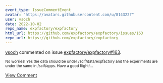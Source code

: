 ```yaml
---
event_type: IssueCommentEvent
avatar: "https://avatars.githubusercontent.com/u/814322?"
user: vsoch
date: 2022-10-02
repo_name: expfactory/expfactory
html_url: https://github.com/expfactory/expfactory/issues/163
repo_url: https://github.com/expfactory/expfactory
---
```


<a href='https://github.com/vsoch' target='_blank'>vsoch</a> commented on issue <a href='https://github.com/expfactory/expfactory/issues/163' target='_blank'>expfactory/expfactory#163</a>.

<small>No worries! Yes the data should be under /scif/data/expfactory and the experiments are under the same in /scif/apps. Have a good flight!...</small>

<a href='https://github.com/expfactory/expfactory/issues/163' target='_blank'>View Comment</a>